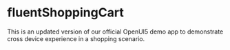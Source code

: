 # fluentShoppingCart
This is an updated version of our official OpenUI5 demo app to demonstrate cross device experience in a shopping scenario.
